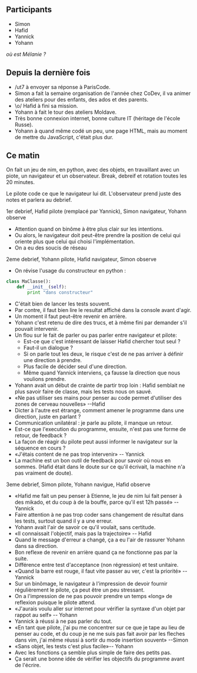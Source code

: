 ## Participants

- Simon
- Hafid
- Yannick
- Yohann

_où est Mélanie ?_

## Depuis la dernière fois

- /ut7 à envoyer sa réponse à ParisCode.
- Simon a fait la semaine organisation de l'année chez CoDev, il va animer des
  ateliers pour des enfants, des ados et des parents.
- \o/ Hafid à fini sa mission.
- Yohann à fait le tour des ateliers Moldave.
- Très bonne connexion internet, bonne culture IT (héritage de l'école Russe).
- Yohann à quand même codé un peu, une page HTML, mais au moment de mettre du
  JavaScript, c'était plus dur.

## Ce matin

On fait un jeu de nim, en python, avec des objets, en travaillant avec un
piote, un navigateur et un observateur. Break, debreif et rotation toutes les
20 minutes.

Le pilote code ce que le navigateur lui dit. L'observateur prend juste des
notes et parlera au debrief.


1er debrief, Hafid pilote (remplacé par Yannick), Simon navigateur, Yohann observe

- Attention quand on binôme à être plus clair sur les intentions.
- Ou alors, le navigateur doit peut-être prendre la position de celui qui oriente plus
  que celui qui choisi l'implémentation.
- On a eu des soucis de réseau

2eme debrief, Yohann pilote, Hafid navigateur, Simon observe

- On révise l'usage du constructeur en python :
```python
class MaClasse():
    def __init__(self):
        print "dans constructeur"
```
- C'était bien de lancer les tests souvent.
- Par contre, il faut bien lire le resultat affiché dans la console avant
  d'agir.
- Un moment il faut peut-être revenir en arrière.
- Yohann c'est retenu de dire des trucs, et à même fini par demander s'il pouvait intervenir.
- Un flou sur le fait de parler ou pas parler entre navigateur et pilote:
  - Est-ce que c'est intéressant de laisser Hafid chercher tout seul ?
  - Faut-il un dialogue ?
  - Si on parle tout les deux, le risque c'est de ne pas arriver à définir une direction à prendre.
  - Plus facile de décider seul d'une direction.
  - Même quand Yannick interviens, ça fausse la direction que nous voulions
    prendre.
- Yohann avait un début de crainte de partir trop loin : Hafid semblait ne plus
  savoir faire de classe, mais les tests nous on sauvé.
- «Ne pas utiliser ses mains pour penser au code permet d'utiliser des zones de
  cerveau nouvelles» --Hafid
- Dicter à l'autre est étrange, comment amener le programme dans une direction,
  juste en parlant ?
- Communication unilatéral : je parle au pilote, il manque un retour.
- Est-ce que l'execution du programme, ensuite, n'est pas une forme de retour,
  de feedback ?
- La façon de réagir du pilote peut aussi informer le navigateur sur la
  séquence en cours ?
- «J'étais content de ne pas trop intervenir» -- Yannick
- La machine est un bon outil de feedback pour savoir où nous en sommes. (Hafid
  était dans le doute sur ce qu'il écrivait, la machine n'a pas vraiment de
  doute).

3eme debrief, Simon pilote, Yohann navigue, Hafid observe

- «Hafid me fait un peu penser à Etienne, le jeu de nim lui fait penser à des mikado, et du coup à de la bouffe, parce qu'il est 12h passé» -- Yannick
- Faire attention à ne pas trop coder sans changement de résultat dans les tests, surtout quand il y a une erreur.
- Yohann avait l'air de savoir ce qu'il voulait, sans certitude. 
- «Il connaissait l'objectif, mais pas la trajectoire» -- Hafid
- Quand le message d'erreur a changé, ça a eu l'air de rassurer Yohann dans sa direction.
- Bon reflexe de revenir en arrière quand ça ne fonctionne pas par la suite.
- Différence entre test d'acceptance (non régression) et test unitaire.
- «Quand la barre est rouge, il faut vite passer au ver, c'est la priorité» --Yannick
- Sur un binômage, le navigateur à l'impression de devoir fournir régulièrement le pilote, ça peut être un peu stressant.
- On a l'impression de ne pas pouvoir prendre un temps «long» de reflexion puisque le pilote attend.
- «J'aurais voulu aller sur internet pour vérifier la syntaxe d'un objet par rappot au self» -- Yohann
- Yannick à réussi à ne pas parler du tout.
- «En tant que pilote, j'ai pu me concentrer sur ce que je tape au lieu de penser au code, et du coup je ne me suis pas fait avoir par les fleches dans vim, j'ai même réussi à sortir du mode insertion souvent» --Simon
- «Sans objet, les tests c'est plus facile»-- Yohann
- Avec les fonctions ça semble plus simple de faire des petits pas.
- Ça serait une bonne idée de vérifier les objectifs du programme avant de l'écrire.

